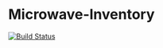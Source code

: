 # Microwave-Inventory

[![Build Status](https://dev.azure.com/k0838835/Microwave-Inventory/_apis/build/status/Microwave-Inventory?branchName=master)](https://dev.azure.com/k0838835/Microwave-Inventory/_build/latest?definitionId=1&branchName=master)
